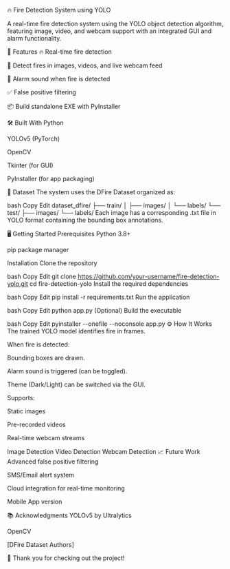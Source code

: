 🔥 Fire Detection System using YOLO


A real-time fire detection system using the YOLO object detection algorithm, featuring image, video, and webcam support with an integrated GUI and alarm functionality.

🚀 Features
🔥 Real-time fire detection

🎥 Detect fires in images, videos, and live webcam feed

🔔 Alarm sound when fire is detected

✅ False positive filtering

📦 Build standalone EXE with PyInstaller

🛠️ Built With
Python

YOLOv5 (PyTorch)

OpenCV

Tkinter (for GUI)

PyInstaller (for app packaging)

📁 Dataset
The system uses the DFire Dataset organized as:

bash
Copy
Edit
dataset_dfire/
    ├── train/
    │    ├── images/
    │    └── labels/
    └── test/
         ├── images/
         └── labels/
Each image has a corresponding .txt file in YOLO format containing the bounding box annotations.

🖥️ Getting Started
Prerequisites
Python 3.8+

pip package manager

Installation
Clone the repository

bash
Copy
Edit
git clone https://github.com/your-username/fire-detection-yolo.git
cd fire-detection-yolo
Install the required dependencies

bash
Copy
Edit
pip install -r requirements.txt
Run the application

bash
Copy
Edit
python app.py
(Optional) Build the executable

bash
Copy
Edit
pyinstaller --onefile --noconsole app.py
⚙️ How It Works
The trained YOLO model identifies fire in frames.

When fire is detected:

Bounding boxes are drawn.

Alarm sound is triggered (can be toggled).

Theme (Dark/Light) can be switched via the GUI.

Supports:

Static images

Pre-recorded videos

Real-time webcam streams


Image Detection	Video Detection	Webcam Detection
📈 Future Work
Advanced false positive filtering

SMS/Email alert system

Cloud integration for real-time monitoring

Mobile App version

📚 Acknowledgments
YOLOv5 by Ultralytics

OpenCV

[DFire Dataset Authors]

🚀 Thank you for checking out the project!

